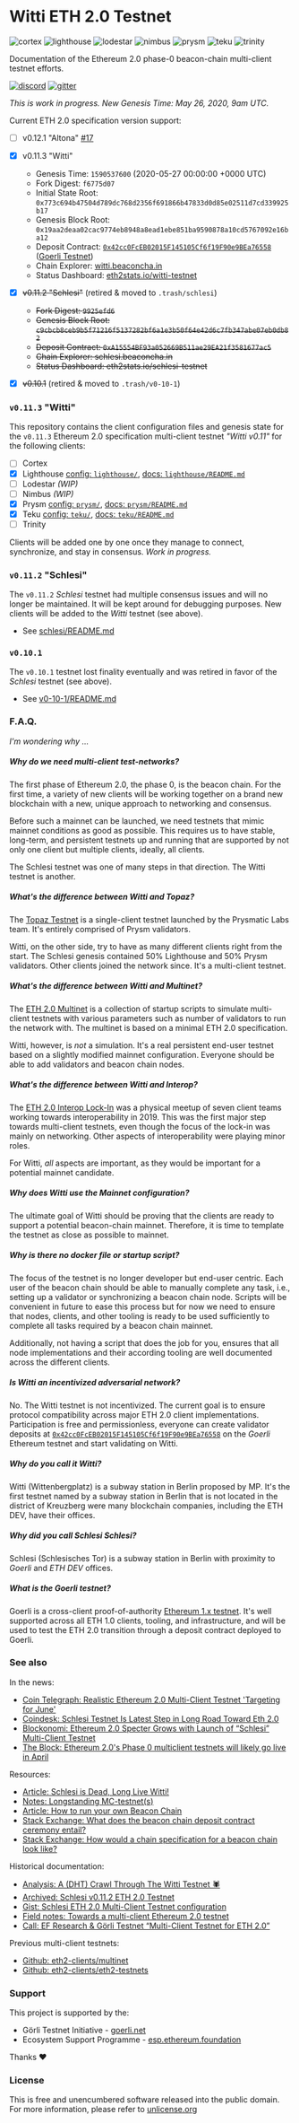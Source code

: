 
# Witti ETH 2.0 Testnet
![cortex](https://img.shields.io/badge/cortex-n%2Fa-inactive)
![lighthouse](https://img.shields.io/badge/lighthouse-active-success)
![lodestar](https://img.shields.io/badge/lodestar-in--progress-yellow)
![nimbus](https://img.shields.io/badge/nimbus-in--progress-yellow)
![prysm](https://img.shields.io/badge/prysm-active-success)
![teku](https://img.shields.io/badge/teku-active-success)
![trinity](https://img.shields.io/badge/trinity-n%2Fa-inactive)

Documentation of the Ethereum 2.0 phase-0 beacon-chain multi-client testnet efforts.

[![discord](https://img.shields.io/badge/discord-eth2%23schlesi-9cf)](https://discord.gg/P5TRzdb)
[![gitter](https://img.shields.io/badge/gitter-goerli%2Fschlesi-f6b)](https://gitter.im/goerli/schlesi)

_This is work in progress. New Genesis Time: May 26, 2020, 9am UTC._

Current ETH 2.0 specification version support:
- [ ] v0.12.1 "Altona" [#17](https://github.com/goerli/witti/issues/17)
- [x] v0.11.3 "Witti"
  - Genesis Time: `1590537600` (2020-05-27 00:00:00 +0000 UTC)
  - Fork Digest: `f6775d07`
  - Initial State Root: `0x773c694b47504d789dc768d2356f691866b47833d0d85e02511d7cd339925b17`
  - Genesis Block Root: `0x19aa2deaa02cac9774eb8948a8ead1ebe851ba9590878a10cd5767092e16ba12`
  - Deposit Contract: [`0x42cc0FcEB02015F145105Cf6f19F90e9BEa76558`](https://goerli.etherscan.io/address/0x42cc0FcEB02015F145105Cf6f19F90e9BEa76558) ([Goerli Testnet](https://github.com/goerli/testnet))
  - Chain Explorer: [witti.beaconcha.in](https://witti.beaconcha.in/)
  - Status Dashboard: [eth2stats.io/witti-testnet](https://eth2stats.io/witti-testnet)
- [x] ~~v0.11.2 "Schlesi"~~ (retired & moved to `.trash/schlesi`)
  - ~~Fork Digest: `9925efd6`~~
  - ~~Genesis Block Root: `c9cbcb8ceb9b5f71216f5137282bf6a1e3b50f64e42d6c7fb347abe07eb0db82`~~
  - ~~Deposit Contract: `0xA15554BF93a052669B511ae29EA21f3581677ac5`~~
  - ~~Chain Explorer: schlesi.beaconcha.in~~
  - ~~Status Dashboard: eth2stats.io/schlesi-testnet~~
- [x] ~~v0.10.1~~ (retired & moved to `.trash/v0-10-1`)


### `v0.11.3` "Witti"
This repository contains the client configuration files and genesis state for the `v0.11.3` Ethereum 2.0 specification multi-client testnet _"Witti v0.11"_ for the following clients:
- [ ] Cortex
- [x] Lighthouse [config: `lighthouse/`](lighthouse/), [docs: `lighthouse/README.md`](lighthouse/README.md)
- [ ] Lodestar _(WIP)_
- [ ] Nimbus _(WIP)_
- [x] Prysm [config: `prysm/`](prysm/), [docs: `prysm/README.md`](prysm/README.md)
- [x] Teku [config: `teku/`](teku/), [docs: `teku/README.md`](teku/README.md)
- [ ] Trinity

Clients will be added one by one once they manage to connect, synchronize, and stay in consensus. _Work in progress._
### `v0.11.2` "Schlesi"
The `v0.11.2` _Schlesi_ testnet had multiple consensus issues and will no longer be maintained. It will be kept around for debugging purposes. New clients will be added to the _Witti_ testnet (see above).

* See [schlesi/README.md](./.trash/schlesi/README.md)

### `v0.10.1`
The `v0.10.1` testnet lost finality eventually and was retired in favor of the _Schlesi_ testnet (see above).

* See [v0-10-1/README.md](./.trash/v0-10-1/README.md)

### F.A.Q.
_I'm wondering why ..._

##### Why do we need multi-client test-networks?
The first phase of Ethereum 2.0, the phase 0, is the beacon chain. For the first time, a variety of new clients will be working together on a brand new blockchain with a new, unique approach to networking and consensus.

Before such a mainnet can be launched, we need testnets that mimic mainnet conditions as good as possible. This requires us to have stable, long-term, and persistent testnets up and running that are supported by not only one client but multiple clients, ideally, all clients.

The Schlesi testnet was one of many steps in that direction. The Witti testnet is another.

##### What's the difference between Witti and _Topaz_?
The [Topaz Testnet](https://medium.com/prysmatic-labs/introducing-topaz-testnet-8e8a4e00a700) is a single-client testnet launched by the Prysmatic Labs team. It's entirely comprised of Prysm validators.

Witti, on the other side, try to have as many different clients right from the start. The Schlesi genesis contained 50% Lighthouse and 50% Prysm validators. Other clients joined the network since. It's a multi-client testnet.

##### What's the difference between Witti and _Multinet_?
The [ETH 2.0 Multinet](https://github.com/eth2-clients/multinet) is a collection of startup scripts to simulate multi-client testnets with various parameters such as number of validators to run the network with. The multinet is based on a minimal ETH 2.0 specification.

Witti, however, is _not_ a simulation. It's a real persistent end-user testnet based on a slightly modified mainnet configuration. Everyone should be able to add validators and beacon chain nodes.

##### What's the difference between Witti and _Interop_?
The [ETH 2.0 Interop Lock-In](https://blog.ethereum.org/2019/09/19/eth2-interop-in-review/) was a physical meetup of seven client teams working towards interoperability in 2019. This was the first major step towards multi-client testnets, even though the focus of the lock-in was mainly on networking. Other aspects of interoperability were playing minor roles.

For Witti, _all_ aspects are important, as they would be important for a potential mainnet candidate.

##### Why does Witti use the _Mainnet_ configuration?
The ultimate goal of Witti should be proving that the clients are ready to support a potential beacon-chain mainnet. Therefore, it is time to template the testnet as close as possible to mainnet.

##### Why is there no docker file or startup script?
The focus of the testnet is no longer developer but end-user centric. Each user of the beacon chain should be able to manually complete any task, i.e., setting up a validator or synchronizing a beacon chain node. Scripts will be convenient in future to ease this process but for now we need to ensure that nodes, clients, and other tooling is ready to be used sufficiently to complete all tasks required by a beacon chain mainnet.

Additionally, not having a script that does the job for you, ensures that all node implementations and their according tooling are well documented across the different clients.

##### Is _Witti_ an incentivized adversarial network?
No. The Witti testnet is not incentivized. The current goal is to ensure protocol compatibility across major ETH 2.0 client implementations. Participation is free and permissionless, everyone can create validator deposits at [`0x42cc0FcEB02015F145105Cf6f19F90e9BEa76558`](https://goerli.etherscan.io/address/0x42cc0FcEB02015F145105Cf6f19F90e9BEa76558) on the _Goerli_ Ethereum testnet and start validating on Witti.

##### Why do you call it _Witti_?
Witti (Wittenbergplatz) is a subway station in Berlin proposed by MP. It's the first testnet named by a subway station in Berlin that is not located in the district of Kreuzberg were many blockchain companies, including the ETH DEV, have their offices.

##### Why did you call Schlesi _Schlesi_?
Schlesi (Schlesisches Tor) is a subway station in Berlin with proximity to _Goerli_ and _ETH DEV_ offices.

##### What is the _Goerli_ testnet?
Goerli is a cross-client proof-of-authority [Ethereum 1.x testnet](https://github.com/goerli/testnet). It's well supported across all ETH 1.0 clients, tooling, and infrastructure, and will be used to test the ETH 2.0 transition through a deposit contract deployed to Goerli.

### See also
In the news:
- [Coin Telegraph: Realistic Ethereum 2.0 Multi-Client Testnet 'Targeting for June' ](https://cointelegraph.com/news/realistic-ethereum-20-multi-client-testnet-targeting-for-june)
- [Coindesk: Schlesi Testnet Is Latest Step in Long Road Toward Eth 2.0](https://www.coindesk.com/ethereum-schlesi-testnet-eth-2-0)
- [Blockonomi: Ethereum 2.0 Specter Grows with Launch of “Schlesi” Multi-Client Testnet](https://blockonomi.com/ethereum-2-launch-schlesi-multi-client-testnet/)
- [The Block: Ethereum 2.0's Phase 0 multiclient testnets will likely go live in April](https://www.theblockcrypto.com/post/60292/ethereum-2-0s-phase-0-multiclient-testnets-will-likely-go-live-in-april-predicts-buterin)

Resources:
- [Article: Schlesi is Dead, Long Live Witti!](https://medium.com/@SomerEsat/schlesi-is-dead-long-live-witti-151178064c3c)
- [Notes: Longstanding MC-testnet(s)](https://notes.ethereum.org/DLu2WPtDSMOeNlnBth03Dw)
- [Article: How to run your own Beacon Chain](https://dev.to/q9/how-to-run-your-own-beacon-chain-e70)
- [Stack Exchange: What does the beacon chain deposit contract ceremony entail?](https://ethereum.stackexchange.com/questions/80258/what-does-the-beacon-chain-deposit-contract-ceremony-entail)
- [Stack Exchange: How would a chain specification for a beacon chain look like?](https://ethereum.stackexchange.com/questions/80264/how-would-a-chain-specification-for-a-beacon-chain-look-like)

Historical documentation:
- [Analysis: A (DHT) Crawl Through The Witti Testnet 🕷](https://txrx-research.github.io/prkl/testnet-analysis.html)
- [Archived: Schlesi v0.11.2 ETH 2.0 Testnet](./.trash/schlesi/README.md)
- [Gist: Schlesi ETH 2.0 Multi-Client Testnet configuration](https://gist.github.com/q9f/d6eea3ea3356e41bde81864143284ce9)
- [Field notes: Towards a multi-client Ethereum 2.0 testnet](https://hackmd.io/GIwaFeGaQn6q7VYb_n94LA)
- [Call: EF Research & Görli Testnet “Multi-Client Testnet for ETH 2.0”](https://hackmd.io/Nx204wkTSgeGB0UzNXhz9g)

Previous multi-client testnets:
- [Github: eth2-clients/multinet](https://github.com/eth2-clients/multinet)
- [Github: eth2-clients/eth2-testnets](https://github.com/eth2-clients/eth2-testnets)

### Support
This project is supported by the:
* Görli Testnet Initiative - [goerli.net](https://goerli.net/)
* Ecosystem Support Programme - [esp.ethereum.foundation](https://esp.ethereum.foundation/en/)

Thanks :heart:

### License
This is free and unencumbered software released into the public domain. For more information, please refer to [unlicense.org](https://unlicense.org)
